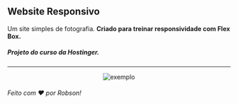 ## Website Responsivo

Um site simples de fotografia. <strong>Criado para treinar responsividade com Flex Box.</strong>

<h5>Projeto do curso da Hostinger.</h5>

<hr>

<p align="center">
	<img alt="exemplo" src="github/exemplo.png" witdh="50%">
</p>

<h6>Feito com ♥ por Robson!</h6>
